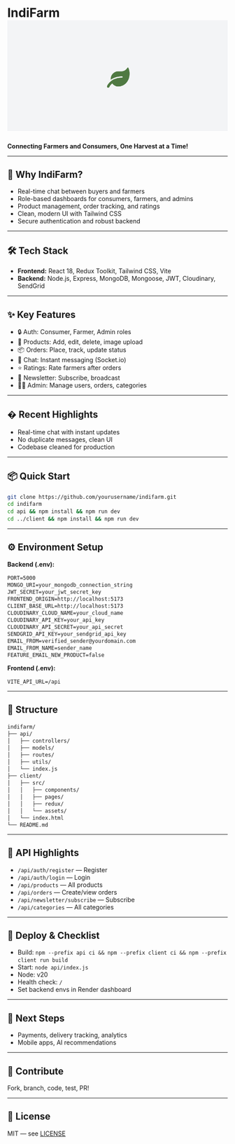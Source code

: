 # IndiFarm ![Logo](client/src/assets/placeholder.png)

**Connecting Farmers and Consumers, One Harvest at a Time!**

---

## 🚀 Why IndiFarm?

- Real-time chat between buyers and farmers
- Role-based dashboards for consumers, farmers, and admins
- Product management, order tracking, and ratings
- Clean, modern UI with Tailwind CSS
- Secure authentication and robust backend

---

## 🛠️ Tech Stack

- **Frontend:** React 18, Redux Toolkit, Tailwind CSS, Vite
- **Backend:** Node.js, Express, MongoDB, Mongoose, JWT, Cloudinary, SendGrid

---

## ✨ Key Features

- 🔒 Auth: Consumer, Farmer, Admin roles
- 🛒 Products: Add, edit, delete, image upload
- 📦 Orders: Place, track, update status
- 💬 Chat: Instant messaging (Socket.io)
- ⭐ Ratings: Rate farmers after orders
- 📰 Newsletter: Subscribe, broadcast
- 🧑‍💼 Admin: Manage users, orders, categories

---

## � Recent Highlights

- Real-time chat with instant updates
- No duplicate messages, clean UI
- Codebase cleaned for production

---

## 📦 Quick Start

```bash
git clone https://github.com/yourusername/indifarm.git
cd indifarm
cd api && npm install && npm run dev
cd ../client && npm install && npm run dev
```

---

## ⚙️ Environment Setup

**Backend (.env):**
```
PORT=5000
MONGO_URI=your_mongodb_connection_string
JWT_SECRET=your_jwt_secret_key
FRONTEND_ORIGIN=http://localhost:5173
CLIENT_BASE_URL=http://localhost:5173
CLOUDINARY_CLOUD_NAME=your_cloud_name
CLOUDINARY_API_KEY=your_api_key
CLOUDINARY_API_SECRET=your_api_secret
SENDGRID_API_KEY=your_sendgrid_api_key
EMAIL_FROM=verified_sender@yourdomain.com
EMAIL_FROM_NAME=sender_name
FEATURE_EMAIL_NEW_PRODUCT=false
```

**Frontend (.env):**
```
VITE_API_URL=/api
```

---

## 📁 Structure

```
indifarm/
├── api/
│   ├── controllers/
│   ├── models/
│   ├── routes/
│   ├── utils/
│   └── index.js
├── client/
│   ├── src/
│   │   ├── components/
│   │   ├── pages/
│   │   ├── redux/
│   │   └── assets/
│   └── index.html
└── README.md
```

---

## 🔧 API Highlights

- `/api/auth/register` — Register
- `/api/auth/login` — Login
- `/api/products` — All products
- `/api/orders` — Create/view orders
- `/api/newsletter/subscribe` — Subscribe
- `/api/categories` — All categories

---

## 🎯 Deploy & Checklist

- Build: `npm --prefix api ci && npm --prefix client ci && npm --prefix client run build`
- Start: `node api/index.js`
- Node: v20
- Health check: `/`
- Set backend envs in Render dashboard

---

## 🚀 Next Steps

- Payments, delivery tracking, analytics
- Mobile apps, AI recommendations

---

## 🤝 Contribute

Fork, branch, code, test, PR!

---

## 📄 License

MIT — see [LICENSE](LICENSE)

